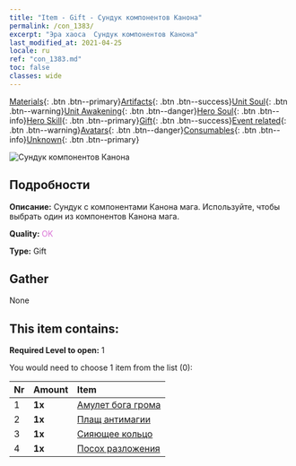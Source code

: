 ```yaml
---
title: "Item - Gift - Сундук компонентов Канона"
permalink: /con_1383/
excerpt: "Эра хаоса  Сундук компонентов Канона"
last_modified_at: 2021-04-25
locale: ru
ref: "con_1383.md"
toc: false
classes: wide
---
```

 [Materials](/ItemsRU/){: .btn .btn--primary}[Artifacts](/ItemsRU/Artifacts/){: .btn .btn--success}[Unit Soul](/ItemsRU/UnitSoul/){: .btn .btn--warning}[Unit Awakening](/ItemsRU/UnitAwakening/){: .btn .btn--danger}[Hero Soul](/ItemsRU/HeroSoul/){: .btn .btn--info}[Hero Skill](/ItemsRU/HeroSkill/){: .btn .btn--primary}[Gift](/ItemsRU/Gift/){: .btn .btn--success}[Event related](/ItemsRU/Events/){: .btn .btn--warning}[Avatars](/ItemsRU/Avatars/){: .btn .btn--danger}[Consumables](/ItemsRU/Consumables/){: .btn .btn--info}[Unknown](/ItemsRU/Unknown/){: .btn .btn--primary}

 ![Сундук компонентов Канона](/images/t/i_906060.png)

## Подробности
 **Описание:** Сундук с компонентами Канона мага. Используйте, чтобы выбрать один из компонентов Канона мага.

 **Quality:** <span style="color: #DA70D6">OK</span>

 **Type:** Gift

## Gather

  None

## This item contains:

 **Required Level to open:** 1

 You would need to choose 1 item from the list (0):

  | Nr | Amount |     Item    |
  |:---|:-------|:------------|
  | 1 |  **1x** | [Амулет бога грома](/ItemsRU/art_136/) |  | 
  | 2 |  **1x** | [Плащ антимагии](/ItemsRU/art_137/) |  | 
  | 3 |  **1x** | [Сияющее кольцо](/ItemsRU/art_138/) |  | 
  | 4 |  **1x** | [Посох разложения](/ItemsRU/art_139/) |  | 
